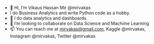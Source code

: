 - 👋 Hi, I’m Vikaus Hassan Mir @mirvakas
- I do Business Analytics and write Python code as a hobby.
- 👀 I do data analytics and dashboards.
- 💞️ I’m looking to collaborate on Data Science and Machiine Learning
- 📫 You can reach me at mirvakas@gmail.com, Kaggle @mirvakas, Instagram @mirvakas, Twitter @mirvakas

